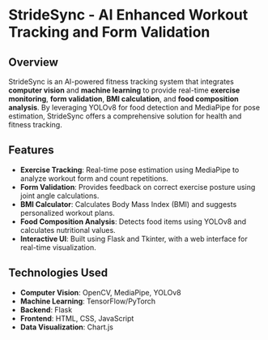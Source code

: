# StrideSync - AI Enhanced Workout Tracking and Form Validation  

## Overview  
StrideSync is an AI-powered fitness tracking system that integrates **computer vision** and **machine learning** to provide real-time **exercise monitoring**, **form validation**, **BMI calculation**, and **food composition analysis**. By leveraging YOLOv8 for food detection and MediaPipe for pose estimation, StrideSync offers a comprehensive solution for health and fitness tracking.

## Features  
- **Exercise Tracking**: Real-time pose estimation using MediaPipe to analyze workout form and count repetitions.  
- **Form Validation**: Provides feedback on correct exercise posture using joint angle calculations.  
- **BMI Calculator**: Calculates Body Mass Index (BMI) and suggests personalized workout plans.  
- **Food Composition Analysis**: Detects food items using YOLOv8 and calculates nutritional values.  
- **Interactive UI**: Built using Flask and Tkinter, with a web interface for real-time visualization.  

## Technologies Used  
- **Computer Vision**: OpenCV, MediaPipe, YOLOv8  
- **Machine Learning**: TensorFlow/PyTorch  
- **Backend**: Flask  
- **Frontend**: HTML, CSS, JavaScript  
- **Data Visualization**: Chart.js  


   
